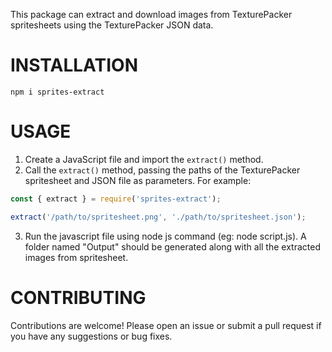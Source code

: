This package can extract and download images from TexturePacker spritesheets using the TexturePacker JSON data.

# INSTALLATION

```
npm i sprites-extract

```


# USAGE

1. Create a JavaScript file and import the `extract()` method.
2. Call the `extract()` method, passing the paths of the TexturePacker spritesheet and JSON file as parameters. For example:

```javascript
const { extract } = require('sprites-extract');

extract('/path/to/spritesheet.png', './path/to/spritesheet.json');
```
3. Run the javascript file using node js command (eg: node script.js). A folder named "Output" should be generated along with all the extracted images from spritesheet.



# CONTRIBUTING

Contributions are welcome! Please open an issue or submit a pull request if you have any suggestions or bug fixes.